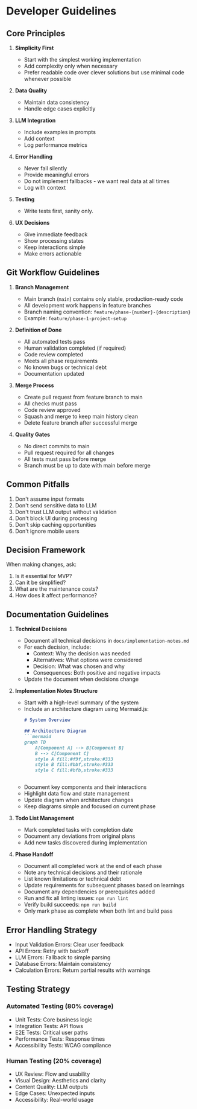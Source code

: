 # Developer Guidelines

## Core Principles
1. **Simplicity First**
   - Start with the simplest working implementation
   - Add complexity only when necessary
   - Prefer readable code over clever solutions but use minimal code whenever possible

2. **Data Quality**
   - Maintain data consistency
   - Handle edge cases explicitly

3. **LLM Integration**
   - Include examples in prompts
   - Add context
   - Log performance metrics

4. **Error Handling**
   - Never fail silently
   - Provide meaningful errors
   - Do not implement fallbacks - we want real data at all times
   - Log with context

5. **Testing**
   - Write tests first, sanity only.

6. **UX Decisions**
   - Give immediate feedback
   - Show processing states
   - Keep interactions simple
   - Make errors actionable

## Git Workflow Guidelines
1. **Branch Management**
   - Main branch (`main`) contains only stable, production-ready code
   - All development work happens in feature branches
   - Branch naming convention: `feature/phase-{number}-{description}`
   - Example: `feature/phase-1-project-setup`

2. **Definition of Done**
   - All automated tests pass
   - Human validation completed (if required)
   - Code review completed
   - Meets all phase requirements
   - No known bugs or technical debt
   - Documentation updated

3. **Merge Process**
   - Create pull request from feature branch to main
   - All checks must pass
   - Code review approved
   - Squash and merge to keep main history clean
   - Delete feature branch after successful merge

4. **Quality Gates**
   - No direct commits to main
   - Pull request required for all changes
   - All tests must pass before merge
   - Branch must be up to date with main before merge

## Common Pitfalls
1. Don't assume input formats
2. Don't send sensitive data to LLM
3. Don't trust LLM output without validation
4. Don't block UI during processing
5. Don't skip caching opportunities
6. Don't ignore mobile users

## Decision Framework
When making changes, ask:
1. Is it essential for MVP?
2. Can it be simplified?
3. What are the maintenance costs?
4. How does it affect performance?

## Documentation Guidelines
1. **Technical Decisions**
   - Document all technical decisions in `docs/implementation-notes.md`
   - For each decision, include:
     - Context: Why the decision was needed
     - Alternatives: What options were considered
     - Decision: What was chosen and why
     - Consequences: Both positive and negative impacts
   - Update the document when decisions change

2. **Implementation Notes Structure**
   - Start with a high-level summary of the system
   - Include an architecture diagram using Mermaid.js:
     ```markdown
     # System Overview
     
     ## Architecture Diagram
     ```mermaid
     graph TD
         A[Component A] --> B[Component B]
         B --> C[Component C]
         style A fill:#f9f,stroke:#333
         style B fill:#bbf,stroke:#333
         style C fill:#bfb,stroke:#333
     ```
     ```
   - Document key components and their interactions
   - Highlight data flow and state management
   - Update diagram when architecture changes
   - Keep diagrams simple and focused on current phase

3. **Todo List Management**
   - Mark completed tasks with completion date
   - Document any deviations from original plans
   - Add new tasks discovered during implementation

4. **Phase Handoff**
   - Document all completed work at the end of each phase
   - Note any technical decisions and their rationale
   - List known limitations or technical debt
   - Update requirements for subsequent phases based on learnings
   - Document any dependencies or prerequisites added
   - Run and fix all linting issues: `npm run lint`
   - Verify build succeeds: `npm run build`
   - Only mark phase as complete when both lint and build pass

## Error Handling Strategy
- Input Validation Errors: Clear user feedback
- API Errors: Retry with backoff
- LLM Errors: Fallback to simple parsing
- Database Errors: Maintain consistency
- Calculation Errors: Return partial results with warnings

## Testing Strategy
### Automated Testing (80% coverage)
- Unit Tests: Core business logic
- Integration Tests: API flows
- E2E Tests: Critical user paths
- Performance Tests: Response times
- Accessibility Tests: WCAG compliance

### Human Testing (20% coverage)
- UX Review: Flow and usability
- Visual Design: Aesthetics and clarity
- Content Quality: LLM outputs
- Edge Cases: Unexpected inputs
- Accessibility: Real-world usage
